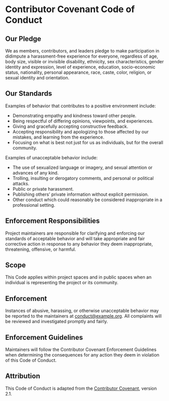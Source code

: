 # Contributor Covenant Code of Conduct

## Our Pledge

We as members, contributors, and leaders pledge to make participation in didimpute a harassment-free experience for everyone, regardless of age, body size, visible or invisible disability, ethnicity, sex characteristics, gender identity and expression, level of experience, education, socio-economic status, nationality, personal appearance, race, caste, color, religion, or sexual identity and orientation.

## Our Standards

Examples of behavior that contributes to a positive environment include:

- Demonstrating empathy and kindness toward other people.
- Being respectful of differing opinions, viewpoints, and experiences.
- Giving and gracefully accepting constructive feedback.
- Accepting responsibility and apologizing to those affected by our mistakes, and learning from the experience.
- Focusing on what is best not just for us as individuals, but for the overall community.

Examples of unacceptable behavior include:

- The use of sexualized language or imagery, and sexual attention or advances of any kind.
- Trolling, insulting or derogatory comments, and personal or political attacks.
- Public or private harassment.
- Publishing others’ private information without explicit permission.
- Other conduct which could reasonably be considered inappropriate in a professional setting.

## Enforcement Responsibilities

Project maintainers are responsible for clarifying and enforcing our standards of acceptable behavior and will take appropriate and fair corrective action in response to any behavior they deem inappropriate, threatening, offensive, or harmful.

## Scope

This Code applies within project spaces and in public spaces when an individual is representing the project or its community.

## Enforcement

Instances of abusive, harassing, or otherwise unacceptable behavior may be reported to the maintainers at conduct@example.org. All complaints will be reviewed and investigated promptly and fairly.

## Enforcement Guidelines

Maintainers will follow the Contributor Covenant Enforcement Guidelines when determining the consequences for any action they deem in violation of this Code of Conduct.

## Attribution

This Code of Conduct is adapted from the [Contributor Covenant][homepage], version 2.1.

[homepage]: https://www.contributor-covenant.org

